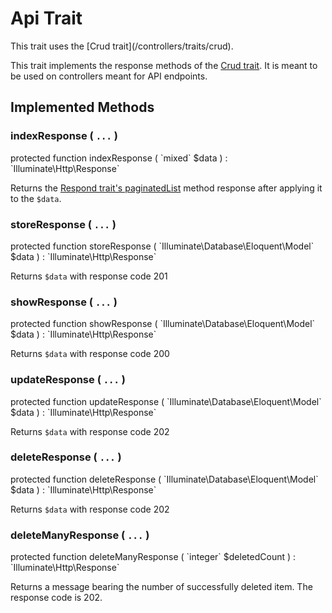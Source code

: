 # Api Trait

<p class="tip">
This trait uses the [Crud trait](/controllers/traits/crud).
</p>

This trait implements the response methods of the [Crud trait](/controllers/traits/crud).
It is meant to be used on controllers meant for API endpoints.

## Implemented Methods

### indexResponse ( `...` )

<p class="tip no-bg">
    protected function indexResponse ( `mixed` $data ) : `Illuminate\Http\Response`
</p>

Returns the [Respond trait's paginatedList](/controllers/traits/respond#paginatedlist-)
method response after applying it to the `$data`.

### storeResponse ( `...` )

<p class="tip no-bg">
    protected function storeResponse ( `Illuminate\Database\Eloquent\Model` $data ) : `Illuminate\Http\Response`
</p>

Returns `$data` with response code 201

### showResponse ( `...` )

<p class="tip no-bg">
    protected function showResponse ( `Illuminate\Database\Eloquent\Model` $data ) : `Illuminate\Http\Response`
</p>

Returns `$data` with response code 200

### updateResponse ( `...` )

<p class="tip no-bg">
    protected function updateResponse ( `Illuminate\Database\Eloquent\Model` $data ) : `Illuminate\Http\Response`
</p>

Returns `$data` with response code 202

### deleteResponse ( `...` )

<p class="tip no-bg">
    protected function deleteResponse ( `Illuminate\Database\Eloquent\Model` $data ) : `Illuminate\Http\Response`
</p>

Returns `$data` with response code 202

### deleteManyResponse ( `...` )

<p class="tip no-bg">
    protected function deleteManyResponse ( `integer` $deletedCount ) : `Illuminate\Http\Response`
</p>

Returns a message bearing the number of successfully deleted item.
The response code is 202.
